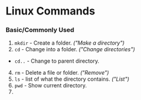 # Linux Commands
### Basic/Commonly Used

1. ```mkdir``` - Create a folder. _("Make a directory")_
2. ```cd``` - Change into a folder. _("Change directories")_
  - ```cd..``` - Change to parent directory.
4. ```rm``` - Delete a file or folder. _("Remove")_
5. ```ls``` - list of what the directory contains. _("List")_
6. ```pwd``` - Show current directory.
7. 
